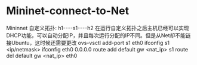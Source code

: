 # Mininet-connect-to-Net
Mininnet 自定义拓扑:
h1----s1----h2
在运行自定义拓扑之后主机已经可以实现DHCP功能，可以自动分配IP，并且每次运行分配的IP不同。但是从Net却不能链接Ubuntu，这时候还需要更改
ovs-vsctl add-port s1 eth0
ifconfig s1 <ip/netmask>
ifconfig eth0 0.0.0.0
route add default gw <nat_ip> s1
route del default gw <nat_ip> eth0
